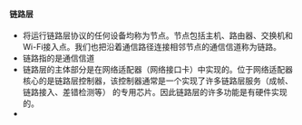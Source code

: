 #### 链路层

- 将运行链路层协议的任何设备均称为节点。节点包括主机、路由器、交换机和Wi-Fi接入点。我们也把沿着通信路径连接相邻节点的通信信道称为链路。
- 链路指的是通信信道
- 链路层的主体部分是在网络适配器（网络接口卡）中实现的。位于网络适配器核心的是链路层控制器，该控制器通常是一个实现了许多链路层服务（成帧、链路接入、差错检测等）
  的专用芯片。因此链路层的许多功能是有硬件实现的。
- 